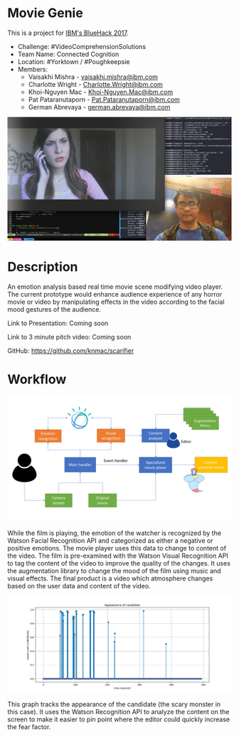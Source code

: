 # Movie Genie
This is a project for [IBM's BlueHack 2017](https://hackdash.org/projects/5970c0c97a30a4526a1fe9a7).
- Challenge: #VideoComprehensionSolutions
- Team Name: Connected Cognition
- Location: #Yorktown / #Poughkeepsie
- Members:
  - Vaisakhi Mishra - vaisakhi.mishra@ibm.com
  - Charlotte Wright - Charlotte.Wright@ibm.com
  - Khoi-Nguyen Mac - Khoi-Nguyen.Mac@ibm.com
  - Pat Pataranutaporn - Pat.Pataranutaporn@ibm.com
  - German Abrevaya - german.abrevaya@ibm.com
  
![interface](res/interface.png?raw=true "Interface")

# Description
An emotion analysis based real time movie scene modifying video player. The current prototype would enhance audience experience of any horror movie or video by manipulating effects in the video according to the facial mood gestures of the audience.

Link to Presentation: Coming soon

Link to 3 minute pitch video: Coming soon

GitHub: https://github.com/knmac/scarifier 

# Workflow
![workflow](res/movie_genie_workflow.png?raw=true "Worl Flow")


While the film is playing, the emotion of the watcher is recognized by the Watson Facial Recognition API and categorized as either a negative or positive emotions. The movie player uses this data to change to content of the video. The film is pre-examined with the Watson Visual Recognition API to tag the content of the video to improve the quality of the changes. It uses the augmentation library to change the mood of the film using music and visual effects. The final product is a video which atmosphere changes based on the user data and content of the video. 


![candidate](res/candidate_appearance.png?raw=true "Candidate")

This graph tracks the appearance of the candidate (the scary monster in this case). It uses the Watson Recognition API to analyze the content on the screen to make it easier to pin point where the editor could quickly increase the fear factor. 
